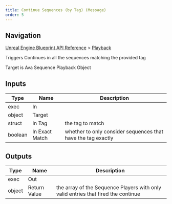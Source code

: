 ```yaml
---
title: Continue Sequences (by Tag) (Message)
order: 5
---
```

## Navigation

[Unreal Engine Blueprint API Reference](https://dev.epicgames.com/documentation/en-us/unreal-engine/BlueprintAPI) > [Playback](https://dev.epicgames.com/documentation/en-us/unreal-engine/BlueprintAPI/Playback)

Triggers Continues in all the sequences matching the provided tag

Target is Ava Sequence Playback Object

## Inputs

| Type | Name | Description |
| --- | --- | --- |
| exec | In |  |
| object | Target |  |
| struct | In Tag | the tag to match |
| boolean | In Exact Match | whether to only consider sequences that have the tag exactly |

## Outputs

| Type | Name | Description |
| --- | --- | --- |
| exec | Out |  |
| object | Return Value | the array of the Sequence Players with only valid entries that fired the continue |
